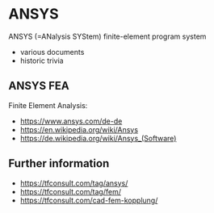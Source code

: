 # ANSYS
ANSYS (=ANalysis SYStem) finite-element program system 
- various documents
- historic trivia

## ANSYS FEA
Finite Element Analysis:  
- https://www.ansys.com/de-de
- https://en.wikipedia.org/wiki/Ansys
- https://de.wikipedia.org/wiki/Ansys_(Software)
  
## Further information
- https://tfconsult.com/tag/ansys/
- https://tfconsult.com/tag/fem/
- https://tfconsult.com/cad-fem-kopplung/
